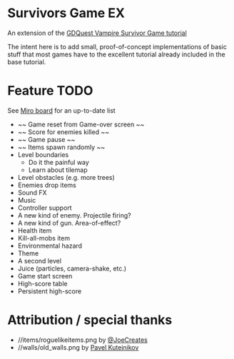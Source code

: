 # Survivors Game EX
An extension of the [GDQuest Vampire Survivor Game tutorial](https://www.youtube.com/watch?v=GwCiGixlqiU)

The intent here is to add small, proof-of-concept implementations of basic stuff that most games
have to the excellent tutorial already included in the base tutorial.

# Feature TODO
See [Miro board](https://miro.com/app/board/uXjVKtMZqqE=/) for an up-to-date list

* ~~ Game reset from Game-over screen ~~
* ~~ Score for enemies killed ~~
* ~~ Game pause ~~
* ~~ Items spawn randomly ~~
* Level boundaries
	* Do it the painful way
	* Learn about tilemap
* Level obstacles (e.g. more trees)
* Enemies drop items
* Sound FX
* Music
* Controller support
* A new kind of enemy. Projectile firing?
* A new kind of gun. Area-of-effect?
* Health item
* Kill-all-mobs item
* Environmental hazard
* Theme
* A second level
* Juice (particles, camera-shake, etc.)
* Game start screen
* High-score table
* Persistent high-score


# Attribution / special thanks
* //items/roguelikeitems.png by [@JoeCreates](https://x.com/joecreates)
* //walls/old_walls.png by [Pavel Kutejnikov](https://opengameart.org/content/wall-tiles-0)
